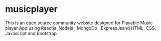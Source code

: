 # musicplayer
This is an open source community website designed for Playable Music player App using Reactjs ,Nodejs , MongoDb , ExpressJsand HTML, CSS, Javascript and Bootstrap

